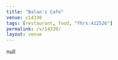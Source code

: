 ```yaml
---
title: "Balan's Cafe"
venue: v14330
tags: [restaurant, food, "fhrs:412526"]
permalink: /v/14330/
layout: venue
---
```

null